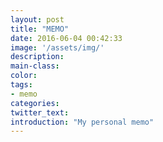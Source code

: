 ```yaml
---
layout: post
title: "MEMO"
date: 2016-06-04 00:42:33
image: '/assets/img/'
description:
main-class:
color:
tags:
- memo
categories:
twitter_text:
introduction: "My personal memo"
---
```

